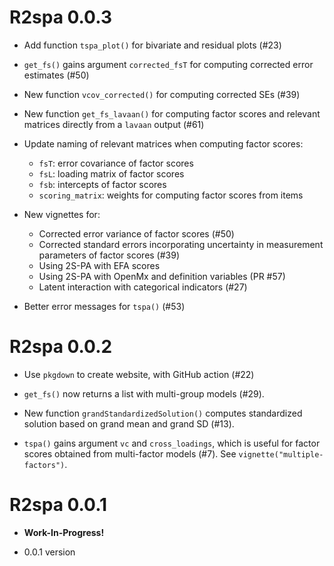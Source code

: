 # R2spa 0.0.3

- Add function `tspa_plot()` for bivariate and residual plots (#23)

- `get_fs()` gains argument `corrected_fsT` for computing corrected error estimates (#50)

- New function `vcov_corrected()` for computing corrected SEs (#39)

- New function `get_fs_lavaan()` for computing factor scores and relevant matrices directly from a `lavaan` output (#61)

- Update naming of relevant matrices when computing factor scores:
    * `fsT`: error covariance of factor scores
    * `fsL`: loading matrix of factor scores
    * `fsb`: intercepts of factor scores
    * `scoring_matrix`: weights for computing factor scores from items

- New vignettes for:
    * Corrected error variance of factor scores (#50)
    * Corrected standard errors incorporating uncertainty in measurement parameters of factor scores (#39)
    * Using 2S-PA with EFA scores
    * Using 2S-PA with OpenMx and definition variables (PR #57)
    * Latent interaction with categorical indicators (#27)

- Better error messages for `tspa()` (#53)

# R2spa 0.0.2

- Use `pkgdown` to create website, with GitHub action (#22)

- `get_fs()` now returns a list with multi-group models (#29).

- New function `grandStandardizedSolution()` computes standardized solution based on grand mean and grand SD (#13).

- `tspa()` gains argument `vc` and `cross_loadings`, which is useful for factor scores obtained from multi-factor models (#7). See `vignette("multiple-factors")`. 

# R2spa 0.0.1

- **Work-In-Progress!**

- 0.0.1 version

